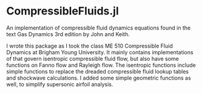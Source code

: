 # CompressibleFluids.jl
An implementation of compressible fluid dynamics equations found in the text Gas Dynamics 3rd edition by John and Keith. 

I wrote this package as I took the class ME 510 Compressible Fluid Dynamics at Brigham Young University. It mainly contains implementations of that govern isentropic compressible fluid flow, but also have some functions on Fanno flow and Rayleigh flow. The isentropic functions include simple functions to replace the dreaded compressible fluid lookup tables and shockwave calculations. I added some simple geometric functions as well, to simplify supersonic airfoil analysis. 
